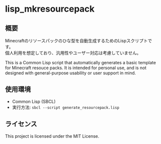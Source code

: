 # lisp_mkresourcepack

## 概要
Minecraftのリソースパックのひな型を自動生成するためのLispスクリプトです。  
個人利用を想定しており、汎用性やユーザー対応は考慮していません。

This is a Common Lisp script that automatically generates a basic template for Minecraft resouce packs.
It is intended for personal use, and is not designed with general-purpose usability or user support in mind.

## 使用環境
- Common Lisp (SBCL)
- 実行方法: `sbcl --script generate_resourcepack.lisp`

## ライセンス
This project is licensed under the MIT License.  
